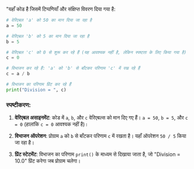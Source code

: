 "यहाँ कोड है जिसमें टिप्पणियाँ और संक्षिप्त विवरण दिया गया है:

```python
# वेरिएबल 'a' को 50 का मान दिया जा रहा है
a = 50

# वेरिएबल 'b' को 5 का मान दिया जा रहा है
b = 5

# वेरिएबल 'c' को 0 से शुरू कर रहे हैं (यह आवश्यक नहीं है, लेकिन स्पष्टता के लिए किया गया है)
c = 0

# विभाजन कर रहे हैं: 'a' को 'b' से बाँटकर परिणाम 'c' में रख रहे हैं
c = a / b

# विभाजन का परिणाम प्रिंट कर रहे हैं
print("Division = ", c)
```

### स्पष्टीकरण:

1. **वेरिएबल असाइनमेंट**: कोड में `a`, `b`, और `c` वेरिएबल्स को मान दिए गए हैं। `a = 50`, `b = 5`, और `c = 0` (हालांकि `c = 0` आवश्यक नहीं है)।

2. **विभाजन ऑपरेशन**: प्रोग्राम `a` को `b` से बाँटकर परिणाम `c` में रखता है। यहाँ ऑपरेशन `50 / 5` किया जा रहा है।

3. **प्रिंट स्टेटमेंट**: विभाजन का परिणाम `print()` के माध्यम से दिखाया जाता है, जो "Division = 10.0" प्रिंट करेगा जब प्रोग्राम चलेगा।
